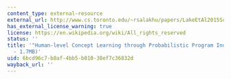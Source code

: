```yaml
---
content_type: external-resource
external_url: http://www.cs.toronto.edu/~rsalakhu/papers/LakeEtAl2015Science.pdf
has_external_license_warning: true
license: https://en.wikipedia.org/wiki/All_rights_reserved
status: ''
title: '"Human-level Concept Learning through Probabilistic Program Induction." (PDF
  - 1.7MB)'
uid: 6bcd96c7-b8af-4bb5-b010-38ef7c36832d
wayback_url: ''
---
```

